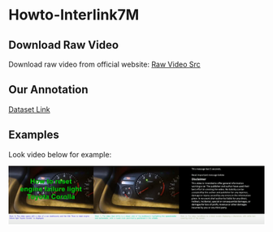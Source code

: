 # Howto-Interlink7M

## Download Raw Video
Download raw video from official website:
[Raw Video Src](https://www.di.ens.fr/willow/research/howto100m/)


## Our Annotation
[Dataset Link](https://huggingface.co/datasets/Awiny/Howto-Interlink7M)

## Examples

Look video below for example:

[![Video Title](figures/howtointern_example.png)](https://www.youtube.com/watch?v=z3uOI6oInto "Click to Watch!")
